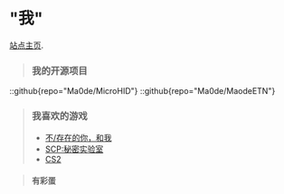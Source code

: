 # "我"

[站点主页](https://maode.top).

> ### 我的开源项目
::github{repo="Ma0de/MicroHID"}
::github{repo="Ma0de/MaodeETN"}

> ### 我喜欢的游戏
> - [不/存在的你，和我](https://store.steampowered.com/app/2873080)
> - [SCP:秘密实验室](https://store.steampowered.com/app/700330)
> - [CS2](https://store.steampowered.com/app/730)

> #### 有彩蛋